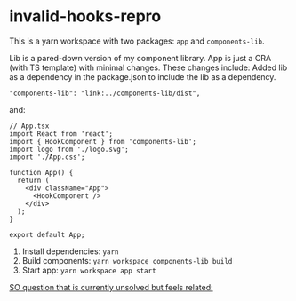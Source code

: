 # invalid-hooks-repro

This is a yarn workspace with two packages: `app` and `components-lib`. 

Lib is a pared-down version of my component library. App is just a CRA (with TS template) with minimal changes. These changes include:
Added lib as a dependency in the package.json to include the lib as a dependency.

```
"components-lib": "link:../components-lib/dist",
```

and:
```
// App.tsx
import React from 'react';
import { HookComponent } from 'components-lib';
import logo from './logo.svg';
import './App.css';

function App() {
  return (
    <div className="App">
      <HookComponent />
    </div>
  );
}

export default App;

```

1. Install dependencies: `yarn`
2. Build components: `yarn workspace components-lib build`
3. Start app: `yarn workspace app start`

[SO question that is currently unsolved but feels related:
](https://stackoverflow.com/questions/57455200/cant-use-hooks-with-my-react-component-library-invariant-violation-invalid-hoo)